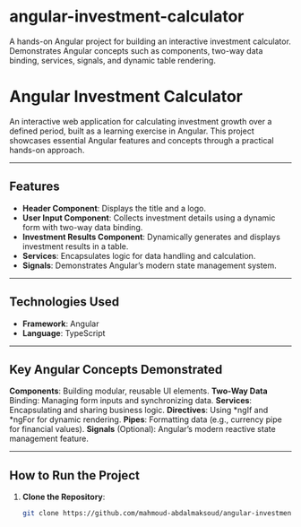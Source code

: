 # angular-investment-calculator
A hands-on Angular project for building an interactive investment calculator. Demonstrates Angular concepts such as components, two-way data binding, services, signals, and dynamic table rendering.
# Angular Investment Calculator

An interactive web application for calculating investment growth over a defined period, built as a learning exercise in Angular. This project showcases essential Angular features and concepts through a practical hands-on approach.

---

## **Features**

- **Header Component**: Displays the title and a logo.
- **User Input Component**: Collects investment details using a dynamic form with two-way data binding.
- **Investment Results Component**: Dynamically generates and displays investment results in a table.
- **Services**: Encapsulates logic for data handling and calculation.
- **Signals**: Demonstrates Angular’s modern state management system.

---

## **Technologies Used**

- **Framework**: Angular
- **Language**: TypeScript
---
## **Key Angular Concepts Demonstrated**
**Components**: Building modular, reusable UI elements.
**Two-Way Data** Binding: Managing form inputs and synchronizing data.
**Services**: Encapsulating and sharing business logic.
**Directives**: Using *ngIf and *ngFor for dynamic rendering.
**Pipes**: Formatting data (e.g., currency pipe for financial values).
**Signals** (Optional): Angular’s modern reactive state management feature.

---

## **How to Run the Project**

1. **Clone the Repository**:
   ```bash
   git clone https://github.com/mahmoud-abdalmaksoud/angular-investment-calculator.git
